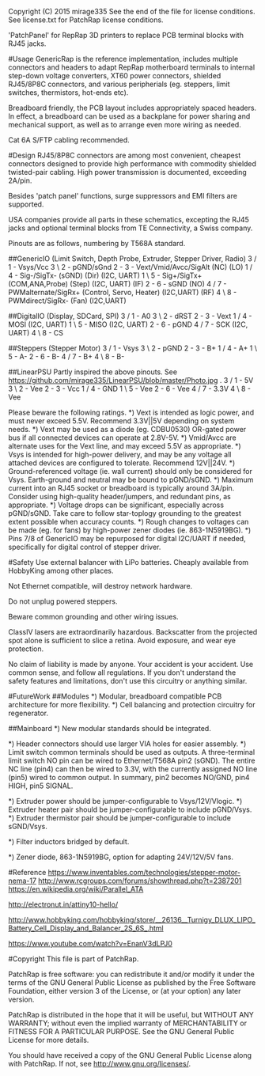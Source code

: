 Copyright (C) 2015 mirage335
See the end of the file for license conditions.
See license.txt for PatchRap license conditions.

'PatchPanel' for RepRap 3D printers to replace PCB terminal blocks with RJ45 jacks.

#Usage
GenericRap is the reference implementation, includes multiple connectors and headers to adapt RepRap motherboard terminals to internal step-down voltage converters, XT60 power connectors, shielded RJ45/8P8C connectors, and various peripherials (eg. steppers, limit switches, thermistors, hot-ends etc).

Breadboard friendly, the PCB layout includes appropriately spaced headers. In effect, a breadboard can be used as a backplane for power sharing and mechanical support, as well as to arrange even more wiring as needed.

Cat 6A S/FTP cabling recommended.

#Design
RJ45/8P8C connectors are among most convenient, cheapest connectors designed to provide high performance with commodity shielded twisted-pair cabling. High power transmission is documented, exceeding 2A/pin.

Besides 'patch panel' functions, surge suppressors and EMI filters are supported.

USA companies provide all parts in these schematics, excepting the RJ45 jacks and optional terminal blocks from TE Connectivity, a Swiss company.

Pinouts are as follows, numbering by T568A standard.

##GenericIO	(Limit Switch, Depth Probe, Extruder, Stepper Driver, Radio)
	3 \/ 1 - Vsys/Vcc
	3 \\ 2 - pGND/sGnd
	2 - 3 - Vext/Vmid/Avcc/SigAlt	(NC)								(LO)
	1 \/ 4 - Sig-/SigTx-		(sGND)				(Dir)		(I2C, UART)	
	1 \\ 5 - Sig+/SigTx+		(COM,ANA,Probe)			(Step)		(I2C, UART)	(IF)
	2 - 6 - sGND			(NO)
	4 \/ 7 - PWMalternate/SigRx+	(Control, Servo, Heater)	(I2C,UART)			(RF)
	4 \\ 8 - PWMdirect/SigRx-	(Fan)				(I2C,UART)

##DigitalIO	(Display, SDCard, SPI)
	3 \/ 1 - A0
	3 \\ 2 - dRST
	2 - 3 - Vext
	1 \/ 4 - MOSI			(I2C, UART)
	1 \\ 5 - MISO			(I2C, UART)
	2 - 6 - pGND
	4 \/ 7 - SCK			(I2C, UART)
	4 \\ 8 - CS

##Steppers	(Stepper Motor)
	3 / 1 - Vsys
	3 \ 2 - pGND
	2 - 3 - B+
	1 / 4 - A+
	1 \ 5 - A-
	2 - 6 - B-
	4 / 7 - B+
	4 \ 8 - B-

##LinearPSU
Partly inspired the above pinouts. See https://github.com/mirage335/LinearPSU/blob/master/Photo.jpg .
	3 / 1 - 5V
	3 \ 2 - Vee
	2 - 3 - Vcc
	1 / 4 - GND
	1 \ 5 - Vee
	2 - 6 - Vee
	4 / 7 - 3.3V
	4 \ 8 - Vee

Please beware the following ratings.
*) Vext is intended as logic power, and must never exceed 5.5V. Recommend 3.3V||5V depending on system needs.
*) Vext may be used as a diode (eg. CDBU0530) OR-gated power bus if all connected devices can operate at 2.8V-5V.
*) Vmid/Avcc are alternate uses for the Vext line, and may exceed 5.5V as appropriate.
*) Vsys is intended for high-power delivery, and may be any voltage all attached devices are configured to tolerate. Recommend 12V||24V.
*) Ground-referenced voltage (ie. wall current) should only be considered for Vsys. Earth-ground and neutral may be bound to pGND/sGND.
*) Maximum current into an RJ45 socket or breadboard is typically around 3A/pin. Consider using high-quality header/jumpers, and redundant pins, as appropriate.
*) Voltage drops can be significant, especially across pGND/sGND. Take care to follow star-toplogy grounding to the greatest extent possible when accuracy counts.
*) Rough changes to voltages can be made (eg. for fans) by high-power zener diodes (ie. 863-1N5919BG).
*) Pins 7/8 of GenericIO may be repurposed for digital I2C/UART if needed, specifically for digital control of stepper driver.

#Safety
Use external balancer with LiPo batteries. Cheaply available from HobbyKing among other places.

Not Ethernet compatible, will destroy network hardware.

Do not unplug powered steppers.

Beware common grounding and other wiring issues.

ClassIV lasers are extraordinarily hazardous. Backscatter from the projected spot alone is sufficient to slice a retina. Avoid exposure, and wear eye protection.

No claim of liability is made by anyone. Your accident is your accident. Use common sense, and follow all regulations. If you don't understand the safety features and limitations, don't use this circuitry or anything similar.

#FutureWork
##Modules
*) Modular, breadboard compatible PCB architecture for more flexibility.
*) Cell balancing and protection circuitry for regenerator.

##Mainboard
*) New modular standards should be integrated.

*) Header connectors should use larger VIA holes for easier assembly.
*) Limit switch common terminals should be used as outputs. A three-terminal limit switch NO pin can be wired to Ethernet/T568A pin2 (sGND). The entire NC line (pin4) can then be wired to 3.3V, with the currently assigned NO line (pin5) wired to common output. In summary, pin2 becomes NO/GND, pin4 HIGH, pin5 SIGNAL.

*) Extruder power should be jumper-configurable to Vsys/12V/Vlogic.
*) Extruder heater pair should be jumper-configurable to include pGND/Vsys.
*) Extruder thermistor pair should be jumper-configurable to include sGND/Vsys.

*) Filter inductors bridged by default.

*) Zener diode, 863-1N5919BG, option for adapting 24V/12V/5V fans.

#Reference
https://www.inventables.com/technologies/stepper-motor-nema-17
http://www.rcgroups.com/forums/showthread.php?t=2387201
https://en.wikipedia.org/wiki/Parallel_ATA

http://electronut.in/attiny10-hello/

http://www.hobbyking.com/hobbyking/store/__26136__Turnigy_DLUX_LIPO_Battery_Cell_Display_and_Balancer_2S_6S_.html

https://www.youtube.com/watch?v=EnanV3dLPJ0

#Copyright
This file is part of PatchRap.

PatchRap is free software: you can redistribute it and/or modify
it under the terms of the GNU General Public License as published by
the Free Software Foundation, either version 3 of the License, or
(at your option) any later version.

PatchRap is distributed in the hope that it will be useful,
but WITHOUT ANY WARRANTY; without even the implied warranty of
MERCHANTABILITY or FITNESS FOR A PARTICULAR PURPOSE.  See the
GNU General Public License for more details.

You should have received a copy of the GNU General Public License
along with PatchRap.  If not, see <http://www.gnu.org/licenses/>.
